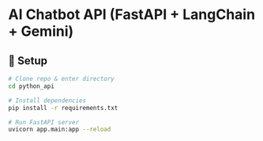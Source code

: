 # AI Chatbot API (FastAPI + LangChain + Gemini)

## 🚀 Setup
```bash
# Clone repo & enter directory
cd python_api

# Install dependencies
pip install -r requirements.txt

# Run FastAPI server
uvicorn app.main:app --reload
